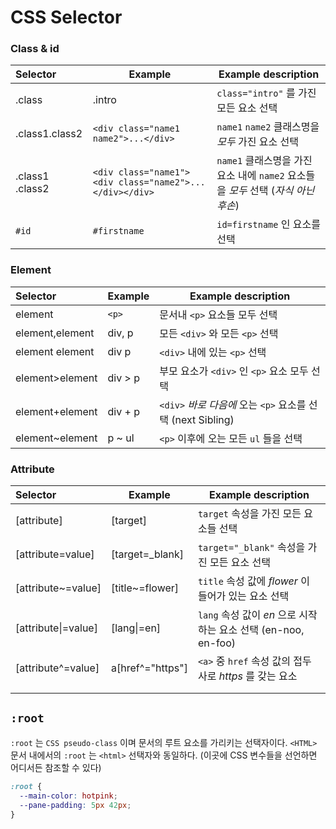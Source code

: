 # CSS Selector

### Class & id

| Selector        | Example                                                 | Example description                                          |
| :-------------- | ------------------------------------------------------- | ------------------------------------------------------------ |
| .class          | .intro                                                  | `class="intro"` 를 가진 모든 요소 선택                       |
| .class1.class2  | `<div class="name1 name2">...</div>`                    | `name1` `name2` 클래스명을 *모두* 가진 요소 선택             |
| .class1 .class2 | `<div class="name1"><div class="name2">...</div></div>` | `name1` 클래스명을 가진 요소 내에  `name2` 요소들을 *모두* 선택 (*자식 아닌 후손*) |
| `#id`           | `#firstname`                                            | `id=firstname` 인 요소를 선택                                |



### Element

| Selector        | Example | Example description                                         |
| :-------------- | ------- | ----------------------------------------------------------- |
| element         | `<p>`   | 문서내 `<p>` 요소들 모두 선택                               |
| element,element | div, p  | 모든 `<div>`  와 모든 `<p>` 선택                            |
| element element | div p   | `<div>` 내에 있는 `<p>` 선택                                |
| element>element | div > p | 부모 요소가 `<div>` 인  `<p>` 요소 모두 선택                |
| element+element | div + p | `<div>` *바로 다음에* 오는 `<p>` 요소를 선택 (next Sibling) |
| element~element | p ~ ul  | `<p>` 이후에 오는 모든 `ul` 들을 선택                       |



### Attribute

| Selector            | Example          | Example description                                          |
| :------------------ | ---------------- | ------------------------------------------------------------ |
| [attribute]         | [target]         | `target` 속성을 가진 모든 요소들 선택                        |
| [attribute=value]   | [target=_blank]  | `target="_blank"` 속성을 가진 모든 요소 선택                 |
| [attribute~=value]  | [title~=flower]  | `title` 속성 값에 *flower* 이 들어가 있는 요소 선택          |
| [attribute\|=value] | [lang\|=en]      | `lang` 속성 값이 *en* 으로 시작하는 요소 선택 (en-noo, en-foo) |
| [attribute^=value]  | a[href^="https"] | `<a>` 중 `href` 속성 값의 접두사로 *https* 를 갖는 요소      |
|                     |                  |                                                              |
|                     |                  |                                                              |



## `:root`

`:root` 는 `CSS pseudo-class` 이며 문서의 루트 요소를 가리키는 선택자이다. `<HTML>` 문서 내에서의 `:root` 는 `<html>` 선택자와 동일하다. (이곳에 CSS 변수들을 선언하면 어디서든 참조할 수 있다)

```css
:root {
  --main-color: hotpink;
  --pane-padding: 5px 42px;
}
```

